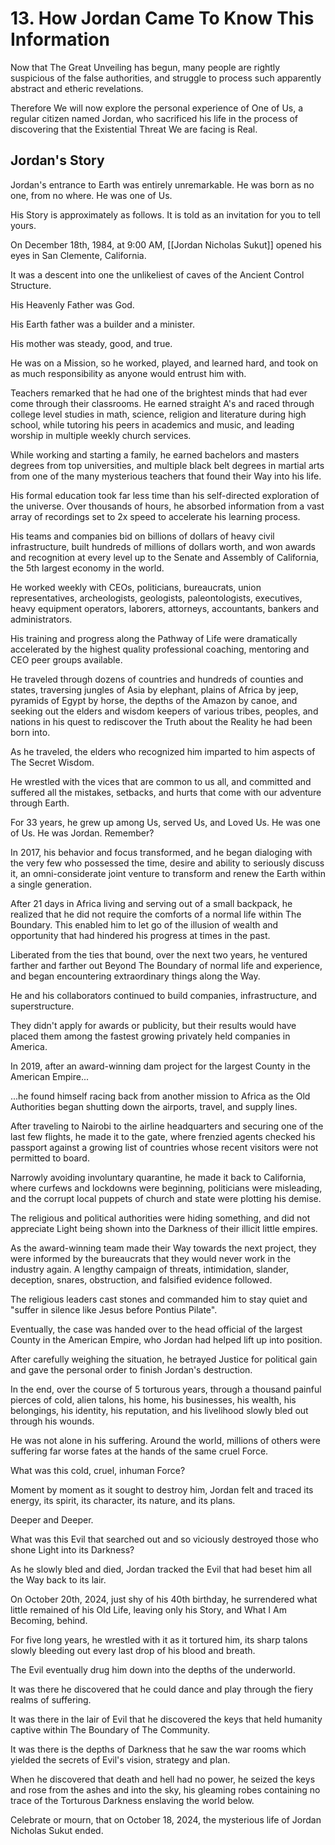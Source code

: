 # 13. How Jordan Came To Know This Information

Now that The Great Unveiling has begun, many people are rightly suspicious of the false authorities, and struggle to process such apparently abstract and etheric revelations.  

Therefore We will now explore the personal experience of One of Us, a regular citizen named Jordan, who sacrificed his life in the process of discovering that the Existential Threat We are facing is Real. 

## Jordan's Story 

Jordan's entrance to Earth was entirely unremarkable. He was born as no one, from no where. He was one of Us. 

His Story is approximately as follows. It is told as an invitation for you to tell yours. 

On December 18th, 1984, at 9:00 AM, [[Jordan Nicholas Sukut]] opened his eyes in San Clemente, California. 

It was a descent into one the unlikeliest of caves of the Ancient Control Structure. 

His Heavenly Father was God. 

His Earth father was a builder and a minister. 

His mother was steady, good, and true. 

He was on a Mission, so he worked, played, and learned hard, and took on as much responsibility as anyone would entrust him with. 

Teachers remarked that he had one of the brightest minds that had ever come through their classrooms. He earned straight A's and raced through college level studies in math, science, religion and literature during high school, while tutoring his peers in academics and music, and leading worship in multiple weekly church services. 

While working and starting a family, he earned bachelors and masters degrees from top universities, and multiple black belt degrees in martial arts from one of the many mysterious teachers that found their Way into his life. 

His formal education took far less time than his self-directed exploration of the universe. Over thousands of hours, he absorbed information from a vast array of recordings set to 2x speed to accelerate his learning process. 

His teams and companies bid on billions of dollars of heavy civil infrastructure, built hundreds of millions of dollars worth, and won awards and recognition at every level up to the Senate and Assembly of California, the 5th largest economy in the world. 

He worked weekly with CEOs, politicians, bureaucrats, union representatives, archeologists, geologists, paleontologists, executives, heavy equipment operators, laborers, attorneys, accountants, bankers and administrators. 

His training and progress along the Pathway of Life were dramatically accelerated by the highest quality professional coaching, mentoring and CEO peer groups available. 

He traveled through dozens of countries and hundreds of counties and states, traversing jungles of Asia by elephant, plains of Africa by jeep, pyramids of Egypt by horse, the depths of the Amazon by canoe, and seeking out the elders and wisdom keepers of various tribes, peoples, and nations in his quest to rediscover the Truth about the Reality he had been born into. 

As he traveled, the elders who recognized him imparted to him aspects of The Secret Wisdom. 

He wrestled with the vices that are common to us all, and committed and suffered all the mistakes, setbacks, and hurts that come with our adventure through Earth. 

For 33 years, he grew up among Us, served Us, and Loved Us. He was one of Us. He was Jordan. Remember? 

In 2017, his behavior and focus transformed, and he began dialoging with the very few who possessed the time, desire and ability to seriously discuss it, an omni-considerate joint venture to transform and renew the Earth within a single generation. 

After 21 days in Africa living and serving out of a small backpack, he realized that he did not require the comforts of a normal life within The Boundary. This enabled him to let go of the illusion of wealth and opportunity that had hindered his progress at times in the past. 

Liberated from the ties that bound, over the next two years, he ventured farther and farther out Beyond The Boundary of normal life and experience, and began encountering extraordinary things along the Way.

He and his collaborators continued to build companies, infrastructure, and superstructure. 

They didn't apply for awards or publicity, but their results would have placed them among the fastest growing privately held companies in America. 

In 2019, after an award-winning dam project for the largest County in the American Empire...

...he found himself racing back from another mission to Africa as the Old Authorities began shutting down the airports, travel, and supply lines. 

After traveling to Nairobi to the airline headquarters and securing one of the last few flights, he made it to the gate, where frenzied agents checked his passport against a growing list of countries whose recent visitors were not permitted to board. 

Narrowly avoiding involuntary quarantine, he made it back to California, where curfews and lockdowns were beginning, politicians were misleading, and the corrupt local puppets of church and state were plotting his demise. 

The religious and political authorities were hiding something, and did not appreciate Light being shown into the Darkness of their illicit little empires.

As the award-winning team made their Way towards the next project, they were informed by the bureaucrats that they would never work in the industry again. A lengthy campaign of threats, intimidation, slander, deception, snares, obstruction, and falsified evidence followed. 

The religious leaders cast stones and commanded him to stay quiet and "suffer in silence like Jesus before Pontius Pilate". 

Eventually, the case was handed over to the head official of the largest County in the American Empire, who Jordan had helped lift up into position. 

After carefully weighing the situation, he betrayed Justice for political gain and gave the personal order to finish Jordan's destruction. 

In the end, over the course of 5 torturous years, through a thousand painful pierces of cold, alien talons, his home, his businesses, his wealth, his belongings, his identity, his reputation, and his livelihood slowly bled out through his wounds. 

He was not alone in his suffering. Around the world, millions of others were suffering far worse fates at the hands of the same cruel Force. 

What was this cold, cruel, inhuman Force? 

Moment by moment as it sought to destroy him, Jordan felt and traced its energy, its spirit, its character, its nature, and its plans. 

Deeper and Deeper. 

What was this Evil that searched out and so viciously destroyed those who shone Light into its Darkness? 

As he slowly bled and died, Jordan tracked the Evil that had beset him all the Way back to its lair. 

On October 20th, 2024, just shy of his 40th birthday, he surrendered what little remained of his Old Life, leaving only his Story, and What I Am Becoming, behind. 








For five long years, he wrestled with it as it tortured him, its sharp talons slowly bleeding out every last drop of his blood and breath. 

The Evil eventually drug him down into the depths of the underworld. 

It was there he discovered that he could dance and play through the fiery realms of suffering. 

It was there in the lair of Evil that he discovered the keys that held humanity captive within The Boundary of The Community. 

It was there is the depths of Darkness that he saw the war rooms which yielded the secrets of Evil's vision, strategy and plan. 

When he discovered that death and hell had no power, he seized the keys and rose from the ashes and into the sky, his gleaming robes containing no trace of the Torturous Darkness enslaving the world below. 

Celebrate or mourn, that on October 18, 2024, the mysterious life of Jordan Nicholas Sukut ended. 


